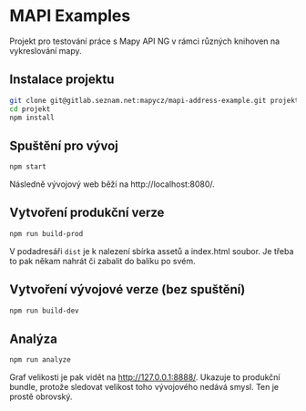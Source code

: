# MAPI Examples

Projekt pro testování práce s Mapy API NG v rámci různých knihoven na vykreslování mapy.

## Instalace projektu

```sh
git clone git@gitlab.seznam.net:mapycz/mapi-address-example.git projekt
cd projekt
npm install
```

## Spuštění pro vývoj

```sh
npm start
```
Následně vývojový web běží na http://localhost:8080/.

## Vytvoření produkční verze

```sh
npm run build-prod
```
V podadresáři `dist` je k nalezení sbírka assetů a index.html soubor. Je třeba to pak někam nahrát či zabalit do balíku po svém.

## Vytvoření vývojové verze (bez spuštění)

```sh
npm run build-dev
```

## Analýza

```sh
npm run analyze
```
Graf velikosti je pak vidět na http://127.0.0.1:8888/. Ukazuje to produkční bundle, protože sledovat velikost toho vývojového nedává smysl. Ten je prostě obrovský.
